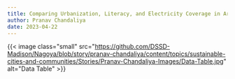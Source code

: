 ```yaml
---
title: Comparing Urbanization, Literacy, and Electricity Coverage in Areas of High and Low of Sustainable Development in Bolivia
author: Pranav Chandaliya
date: 2023-04-22
---
```


{{< image class="small" src="https://github.com/DSSD-Madison/Nagoya/blob/story/pranav-chandaliya/content/topics/sustainable-cities-and-communities/Stories/Pranav-Chandaliya-Images/Data-Table.jpg" alt="Data Table" >}}


